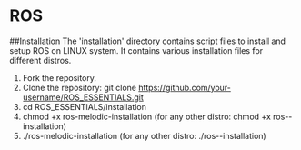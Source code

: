 # ROS

##Installation
The 'installation' directory contains script files to install and setup ROS on LINUX system. It contains various installation files for different distros.
1. Fork the repository.
2. Clone the repository: git clone https://github.com/your-username/ROS_ESSENTIALS.git
3. cd ROS_ESSENTIALS/installation
4. chmod +x ros-melodic-installation (for any other distro: chmod +x ros-<distro-name>-installation)
5. ./ros-melodic-installation (for any other distro: ./ros-<distro-name>-installation)

